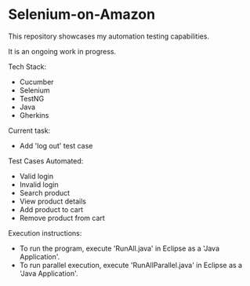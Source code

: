 # Selenium-on-Amazon
This repository showcases my automation testing capabilities. 

It is an ongoing work in progress.

Tech Stack:
- Cucumber
- Selenium
- TestNG
- Java
- Gherkins 

Current task: 
- Add 'log out' test case 

Test Cases Automated:
- Valid login
- Invalid login
- Search product
- View product details
- Add product to cart
- Remove product from cart

Execution instructions:
- To run the program, execute 'RunAll.java' in Eclipse as a 'Java Application'.
- To run parallel execution, execute 'RunAllParallel.java' in Eclipse as a 'Java Application'.
